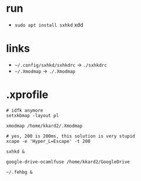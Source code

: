 # run
* `sudo apt install sxhkd` xdd

# links
* `~/.config/sxhkd/sxhkdrc` -> `./sxhkdrc`
* `~/.Xmodmap` -> `./.Xmodmap`

# .xprofile
```
# idfk anymore
setxkbmap -layout pl

xmodmap /home/kkard2/.Xmodmap

# yes, 200 is 200ms, this solution is very stupid
xcape -e 'Hyper_L=Escape' -t 200

sxhkd &

google-drive-ocamlfuse /home/kkard2/GoogleDrive

~/.fehbg &
```
